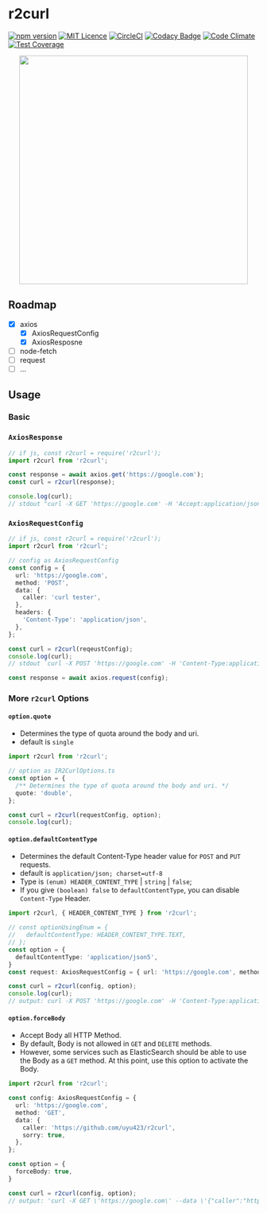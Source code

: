 # r2curl

[![npm version](https://badge.fury.io/js/r2curl.svg)](https://badge.fury.io/js/r2curl) [![MIT Licence](https://badges.frapsoft.com/os/mit/mit.svg?v=103)](https://opensource.org/licenses/mit-license.php) [![CircleCI](https://circleci.com/gh/uyu423/r2curl.svg?style=svg)](https://circleci.com/gh/uyu423/r2curl) [![Codacy Badge](https://api.codacy.com/project/badge/Grade/f74cdea970d44550a0bff9319e467256)](https://www.codacy.com/app/uyu423/r2curl?utm_source=github.com&amp;utm_medium=referral&amp;utm_content=uyu423/r2curl&amp;utm_campaign=Badge_Grade) [![Code Climate](https://codeclimate.com/github/uyu423/r2curl.svg)](https://codeclimate.com/github/uyu423/r2curl) [![Test Coverage](https://api.codeclimate.com/v1/badges/bb19fbd2394b545aefb2/test_coverage)](https://codeclimate.com/github/uyu423/r2curl/test_coverage)

<p align="center">
  <img width="460" src="./logo.png">
</p>

## Roadmap

  - [x] axios
    - [x] AxiosRequestConfig
    - [x] AxiosResposne
  - [ ] node-fetch
  - [ ] request
  - [ ] ...

## Usage

### Basic

### `AxiosResponse`

```typescript
// if js, const r2curl = require('r2curl');
import r2curl from 'r2curl';

const response = await axios.get('https://google.com');
const curl = r2curl(response);

console.log(curl);
// stdout "curl -X GET 'https://google.com' -H 'Accept:application/json, text/plain, */*' -H 'User-Agent:axios/0.18.0'"
```

### `AxiosRequestConfig`

```typescript
// if js, const r2curl = require('r2curl');
import r2curl from 'r2curl';

// config as AxiosRequestConfig
const config = {
  url: 'https://google.com',
  method: 'POST',
  data: {
    caller: 'curl tester',
  },
  headers: {
    'Content-Type': 'application/json',
  },
};

const curl = r2curl(reqeustConfig);
console.log(curl);
// stdout `curl -X POST 'https://google.com' -H 'Content-Type:application/json' --data '{"caller":"curl tester"}'`

const response = await axios.request(config);
```

### More `r2curl` Options

#### `option.quote`

- Determines the type of quota around the body and uri.
- default is `single`

```typescript
import r2curl from 'r2curl';

// option as IR2CurlOptions.ts
const option = {
  /** Determines the type of quota around the body and uri. */
  quote: 'double',
};

const curl = r2curl(requestConfig, option);
console.log(curl); 
```

#### `option.defaultContentType`

- Determines the default Content-Type header value for `POST` and `PUT` requests.
- default is `application/json; charset=utf-8`
- Type is `(enum) HEADER_CONTENT_TYPE` | `string` | `false`;
- If you give `(boolean) false` to `defaultContentType`, you can disable `Content-Type` Header.

```typescript
import r2curl, { HEADER_CONTENT_TYPE } from 'r2curl';

// const optionUsingEnum = {
//   defaultContentType: HEADER_CONTENT_TYPE.TEXT,
// };
const option = {
  defaultContentType: 'application/json5',
}
const request: AxiosRequestConfig = { url: 'https://google.com', method: 'POST' };

const curl = r2curl(config, option);
console.log(curl); 
// output: curl -X POST 'https://google.com' -H 'Content-Type:application/json5
```

#### `option.forceBody`

- Accept Body all HTTP Method.
- By default, Body is not allowed in `GET` and `DELETE` methods.
- However, some services such as ElasticSearch should be able to use the Body as a `GET` method. At this point, use this option to activate the Body.

```typescript
import r2curl from 'r2curl';

const config: AxiosRequestConfig = {
  url: 'https://google.com',
  method: 'GET',
  data: {
    caller: 'https://github.com/uyu423/r2curl',
    sorry: true,
  },
};

const option = {
  forceBody: true,
}

const curl = r2curl(config, option);
// output: 'curl -X GET \'https://google.com\' --data \'{"caller":"https://github.com/uyu423/r2curl","sorry":true}\''
```